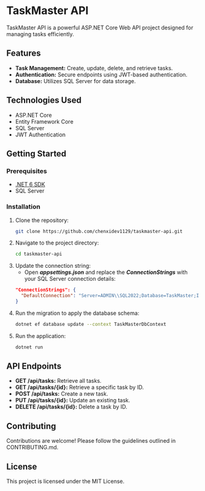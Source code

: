 # TaskMaster API

TaskMaster API is a powerful ASP.NET Core Web API project designed for managing tasks efficiently.

## Features

- **Task Management:** Create, update, delete, and retrieve tasks.
- **Authentication:** Secure endpoints using JWT-based authentication.
- **Database:** Utilizes SQL Server for data storage.

## Technologies Used

- ASP.NET Core
- Entity Framework Core
- SQL Server
- JWT Authentication

## Getting Started

### Prerequisites

- [.NET 6 SDK](https://dotnet.microsoft.com/download/dotnet/6.0)
- SQL Server

### Installation

1. Clone the repository:
   ```bash
   git clone https://github.com/chenxidev1129/taskmaster-api.git

2. Navigate to the project directory:
   ```bash
   cd taskmaster-api
   
4. Update the connection string:
   - Open ***appsettings.json*** and replace the ***ConnectionStrings*** with your SQL Server connection details:
   ```json
   "ConnectionStrings": {
     "DefaultConnection": "Server=ADMIN\\SQL2022;Database=TaskMaster;Integrated Security=true;"
   }
   
6. Run the migration to apply the database schema:
   ```bash
   dotnet ef database update --context TaskMasterDbContext
   
8. Run the application:
   ```bash
   dotnet run

## API Endpoints
- **GET /api/tasks:** Retrieve all tasks.
- **GET /api/tasks/{id}:** Retrieve a specific task by ID.
- **POST /api/tasks:** Create a new task.
- **PUT /api/tasks/{id}:** Update an existing task.
- **DELETE /api/tasks/{id}:** Delete a task by ID.

## Contributing
Contributions are welcome! Please follow the guidelines outlined in CONTRIBUTING.md.

## License
This project is licensed under the MIT License.
